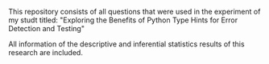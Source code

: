 
This repository consists of all questions that were used in the experiment of my studt titled:
"Exploring the Benefits of Python Type Hints for Error Detection and Testing"

All information of the descriptive and inferential statistics results of this research are included.
